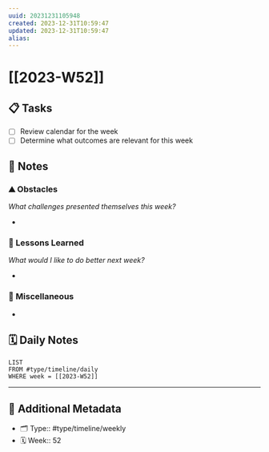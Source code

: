 ```yaml
---
uuid: 20231231105948
created: 2023-12-31T10:59:47
updated: 2023-12-31T10:59:47
alias: 
---
```


# [[2023-W52]]


## 📋 Tasks

- [ ] Review calendar for the week
- [ ] Determine what outcomes are relevant for this week

## 📝 Notes

### ⛰ Obstacles

_What challenges presented themselves this week?_

- 

### 🎒 Lessons Learned

_What would I like to do better next week?_

- 

### 📖 Miscellaneous

- 

## 🗓️ Daily Notes

```dataview
LIST
FROM #type/timeline/daily
WHERE week = [[2023-W52]]
```

---

## 📇 Additional Metadata

- 🗂 Type:: #type/timeline/weekly
- 🗓️ Week:: 52
